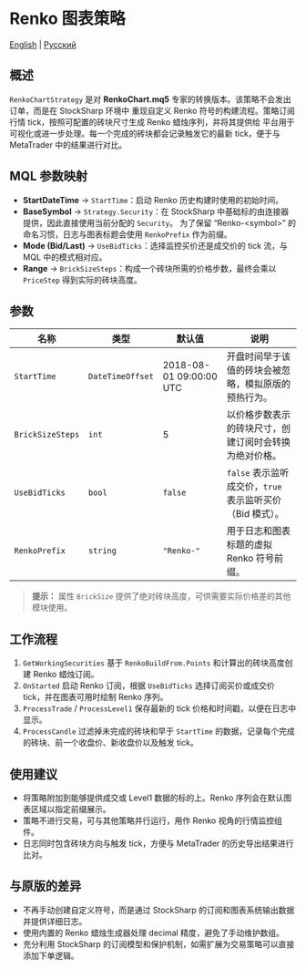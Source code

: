 # Renko 图表策略
[English](README.md) | [Русский](README_ru.md)

## 概述
`RenkoChartStrategy` 是对 **RenkoChart.mq5** 专家的转换版本。该策略不会发出订单，而是在 StockSharp 环境中
重现自定义 Renko 符号的构建流程。策略订阅行情 tick，按照可配置的砖块尺寸生成 Renko 蜡烛序列，并将其提供给
平台用于可视化或进一步处理。每一个完成的砖块都会记录触发它的最新 tick，便于与 MetaTrader 中的结果进行对比。

## MQL 参数映射
- **StartDateTime** → `StartTime`：启动 Renko 历史构建时使用的初始时间。
- **BaseSymbol** → `Strategy.Security`：在 StockSharp 中基础标的由连接器提供，因此直接使用当前分配的 `Security`。
  为了保留 “Renko-\<symbol\>” 的命名习惯，日志与图表标题会使用 `RenkoPrefix` 作为前缀。
- **Mode (Bid/Last)** → `UseBidTicks`：选择监控买价还是成交价的 tick 流，与 MQL 中的模式相对应。
- **Range** → `BrickSizeSteps`：构成一个砖块所需的价格步数，最终会乘以 `PriceStep` 得到实际的砖块高度。

## 参数
| 名称 | 类型 | 默认值 | 说明 |
| --- | --- | --- | --- |
| `StartTime` | `DateTimeOffset` | 2018-08-01 09:00:00 UTC | 开盘时间早于该值的砖块会被忽略，模拟原版的预热行为。 |
| `BrickSizeSteps` | `int` | 5 | 以价格步数表示的砖块尺寸，创建订阅时会转换为绝对价格。 |
| `UseBidTicks` | `bool` | `false` | `false` 表示监听成交价，`true` 表示监听买价（Bid 模式）。 |
| `RenkoPrefix` | `string` | `"Renko-"` | 用于日志和图表标题的虚拟 Renko 符号前缀。 |

> **提示：** 属性 `BrickSize` 提供了绝对砖块高度，可供需要实际价格差的其他模块使用。

## 工作流程
1. `GetWorkingSecurities` 基于 `RenkoBuildFrom.Points` 和计算出的砖块高度创建 Renko 蜡烛订阅。
2. `OnStarted` 启动 Renko 订阅，根据 `UseBidTicks` 选择订阅买价或成交价 tick，并在图表可用时绘制 Renko 序列。
3. `ProcessTrade` / `ProcessLevel1` 保存最新的 tick 价格和时间戳，以便在日志中显示。
4. `ProcessCandle` 过滤掉未完成的砖块和早于 `StartTime` 的数据，记录每个完成的砖块、前一个收盘价、新收盘价以及触发 tick。

## 使用建议
- 将策略附加到能够提供成交或 Level1 数据的标的上。Renko 序列会在默认图表区域以指定前缀展示。
- 策略不进行交易，可与其他策略并行运行，用作 Renko 视角的行情监控组件。
- 日志同时包含砖块方向与触发 tick，方便与 MetaTrader 的历史导出结果进行比对。

## 与原版的差异
- 不再手动创建自定义符号，而是通过 StockSharp 的订阅和图表系统输出数据并提供详细日志。
- 使用内置的 Renko 蜡烛生成器处理 decimal 精度，避免了手动维护数组。
- 充分利用 StockSharp 的订阅模型和保护机制，如需扩展为交易策略可以直接添加下单逻辑。
